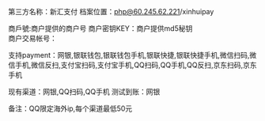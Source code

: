 ﻿第三方名称：新汇支付
档案位置：php@60.245.62.221/xinhuipay    
  
商戶號:商户提供的商户号
商户密钥KEY：商户提供md5秘钥  
商户交易帐号：
  
支持payment：网银,银联钱包,银联钱包手机,银联快捷,银联快捷手机,微信扫码,微信手机,微信反扫,支付宝扫码,支付宝手机,QQ扫码,QQ手机,QQ反扫,京东扫码,京东手机
  
现有渠道：网银,QQ扫码,QQ手机
测试到账：网银
  
备注：QQ限定海外ip,每个渠道最低50元
